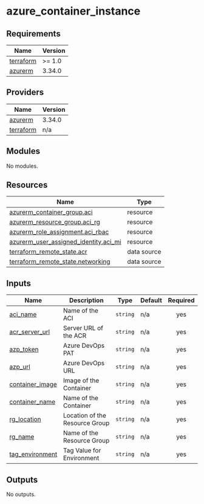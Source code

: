 # azure_container_instance

<!-- BEGINNING OF PRE-COMMIT-TERRAFORM DOCS HOOK -->
## Requirements

| Name | Version |
|------|---------|
| <a name="requirement_terraform"></a> [terraform](#requirement\_terraform) | >= 1.0 |
| <a name="requirement_azurerm"></a> [azurerm](#requirement\_azurerm) | 3.34.0 |

## Providers

| Name | Version |
|------|---------|
| <a name="provider_azurerm"></a> [azurerm](#provider\_azurerm) | 3.34.0 |
| <a name="provider_terraform"></a> [terraform](#provider\_terraform) | n/a |

## Modules

No modules.

## Resources

| Name | Type |
|------|------|
| [azurerm_container_group.aci](https://registry.terraform.io/providers/hashicorp/azurerm/3.34.0/docs/resources/container_group) | resource |
| [azurerm_resource_group.aci_rg](https://registry.terraform.io/providers/hashicorp/azurerm/3.34.0/docs/resources/resource_group) | resource |
| [azurerm_role_assignment.aci_rbac](https://registry.terraform.io/providers/hashicorp/azurerm/3.34.0/docs/resources/role_assignment) | resource |
| [azurerm_user_assigned_identity.aci_mi](https://registry.terraform.io/providers/hashicorp/azurerm/3.34.0/docs/resources/user_assigned_identity) | resource |
| [terraform_remote_state.acr](https://registry.terraform.io/providers/hashicorp/terraform/latest/docs/data-sources/remote_state) | data source |
| [terraform_remote_state.networking](https://registry.terraform.io/providers/hashicorp/terraform/latest/docs/data-sources/remote_state) | data source |

## Inputs

| Name | Description | Type | Default | Required |
|------|-------------|------|---------|:--------:|
| <a name="input_aci_name"></a> [aci\_name](#input\_aci\_name) | Name of the ACI | `string` | n/a | yes |
| <a name="input_acr_server_url"></a> [acr\_server\_url](#input\_acr\_server\_url) | Server URL of the ACR | `string` | n/a | yes |
| <a name="input_azp_token"></a> [azp\_token](#input\_azp\_token) | Azure DevOps PAT | `string` | n/a | yes |
| <a name="input_azp_url"></a> [azp\_url](#input\_azp\_url) | Azure DevOps URL | `string` | n/a | yes |
| <a name="input_container_image"></a> [container\_image](#input\_container\_image) | Image of the Container | `string` | n/a | yes |
| <a name="input_container_name"></a> [container\_name](#input\_container\_name) | Name of the Container | `string` | n/a | yes |
| <a name="input_rg_location"></a> [rg\_location](#input\_rg\_location) | Location of the Resource Group | `string` | n/a | yes |
| <a name="input_rg_name"></a> [rg\_name](#input\_rg\_name) | Name of the Resource Group | `string` | n/a | yes |
| <a name="input_tag_environment"></a> [tag\_environment](#input\_tag\_environment) | Tag Value for Environment | `string` | n/a | yes |

## Outputs

No outputs.
<!-- END OF PRE-COMMIT-TERRAFORM DOCS HOOK -->
